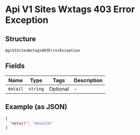 
# Api V1 Sites Wxtags 403 Error Exception

## Structure

`ApiV1SitesWxtags403ErrorException`

## Fields

| Name | Type | Tags | Description |
|  --- | --- | --- | --- |
| `detail` | `string` | Optional | - |

## Example (as JSON)

```json
{
  "detail": "detail6"
}
```

